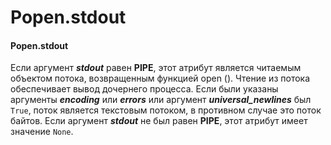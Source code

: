 # Popen.stdout

#### Popen.stdout

Если аргумент _**stdout**_ равен **PIPE**, этот атрибут является читаемым объектом потока, возвращенным функцией open \(\). Чтение из потока обеспечивает вывод дочернего процесса. Если были указаны аргументы _**encoding**_ или _**errors**_ или аргумент _**universal\_newlines**_ был `True`, поток является текстовым потоком, в противном случае это поток байтов. Если аргумент _**stdout**_ не был равен **PIPE**, этот атрибут имеет значение `None`.

